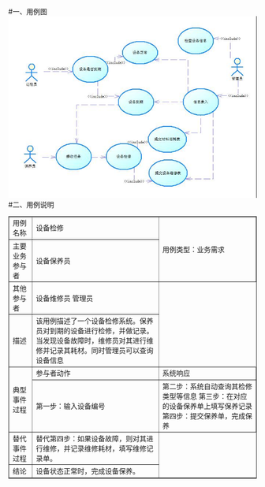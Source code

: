 #一、用例图
![text](https://github.com/cxx1996124/xxc/blob/master/2.png)
#二、用例说明
<table width="800" border="1">
<tr>
	<td>用例名称</td>
	<td>设备检修</td>
	<td rowspan="2">用例类型：业务需求						
	</td>
</tr>
<tr>
	<td>主要业务参与者</td>	
	<td>设备保养员</td>	
</tr>
<tr>
	<td>其他参与者</td>	
	<td>设备维修员 管理员</td>
</tr>
<tr>
	<td>描述</td>
	<td>该用例描述了一个设备检修系统。保养员对到期的设备进行检修，并做记录。当发现设备故障时，维修员对其进行维修并记录其耗材。同时管理员可以查询设备信息</td>
</tr>
<tr>
	<td rowspan="2">典型事件过程</td>	
	<td>参与者动作</td>	
	<td>系统响应</td>
</tr>
<tr>
	<td>第一步：输入设备编号</td>
	<td>第二步：系统自动查询其检修类型等信息
	第三步：在对应的设备保养单上填写保养记录	
	第四步：提交保养单，完成保养</td>	
</tr>
<tr>
	<td>替代事件过程</td>	
	<td>替代第四步：如果设备故障，则对其进行维修，并记录维修耗材，填写维修记录单。</td>	
</tr>
	<td>结论</td>	
	<td>设备状态正常时，完成设备保养。</td>	
</table>

